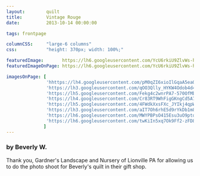 ```yaml
---
layout:        quilt
title:         Vintage Rouge
date:          2013-10-14 00:00:00

tags: frontpage

columnCSS:     "large-6 columns"
css:           "height: 370px; width: 100%;"

featuredImage:       https://lh6.googleusercontent.com/YcU6rkiU9ZlvWs-hDVgR3AOlbel_FLjHf1HXEqgTQUA=w470
featuredImageOnPage: https://lh6.googleusercontent.com/YcU6rkiU9ZlvWs-hDVgR3AOlbel_FLjHf1HXEqgTQUA=w1000

imagesOnPage: [
               'hhttps://lh4.googleusercontent.com/pM0qZI6xioIlGqaA5eaOi8f9Hi8-F_Xxmqwde0asvkY=w303',
               'https://lh3.googleusercontent.com/qOO3Qlly_HYKW4Odob4d4PYdMMaiLZwwyCQafsdM29s=w303',
               'https://lh5.googleusercontent.com/Fekg4c2wnrPA7-570OfMb3iTArc5fKfvLrdVRBPTmCI=w303',
               'https://lh4.googleusercontent.com/Cr83RT9WhFigGKngCd5A7HBizxLcDnZ93MLPL0FNk-U=w303',
               'https://lh5.googleusercontent.com/4FWdkXxsFXc_JYIkj4qpWWKaWhRkt_9a-HANHL2rK9Y=w303',
               'https://lh3.googleusercontent.com/aIT7Oh6rhE5d9rYkDb1m8SymR6QRkUKhPNsm2LE_kLc=w303',
               'https://lh6.googleusercontent.com/MWYPBPsO415Esu3uO9ptodxKKECc7AY3EXflIl8hP6Y=w303',
               'https://lh6.googleusercontent.com/twKiIn5xq7Ok9Ff2-zFD8SEejFDmca6VxbGrJdQswNg=w303'
              ]
---
```


### by Beverly W.

Thank you, Gardner's Landscape and Nursery of Lionville PA for allowing us to do the photo shoot for Beverly's quilt in their gift shop.
